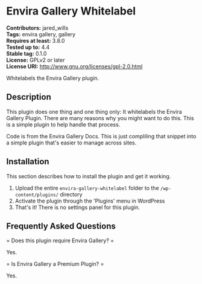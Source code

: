 # Envira Gallery Whitelabel

**Contributors:** jared_wills  
**Tags:** envira gallery, gallery  
**Requires at least:** 3.8.0  
**Tested up to:** 4.4  
**Stable tag:** 0.1.0  
**License:** GPLv2 or later  
**License URI:** http://www.gnu.org/licenses/gpl-2.0.html  

Whitelabels the Envira Gallery plugin.

## Description

This plugin does one thing and one thing only: It whitelabels the Envira Gallery Plugin. There are many reasons why you might want to do this. This is a simple plugin to help handle that process. 

Code is from the Envira Gallery Docs. This is just compliling that snippet into a simple plugin that's easier to manage across sites.

## Installation

This section describes how to install the plugin and get it working.

1. Upload the entire `envira-gallery-whitelabel` folder to the `/wp-content/plugins/` directory
1. Activate the plugin through the 'Plugins' menu in WordPress
1. That's it! There is no settings panel for this plugin.

## Frequently Asked Questions

= Does this plugin require Envira Gallery? =

Yes.

= Is Envira Gallery a Premium Plugin? =

Yes.